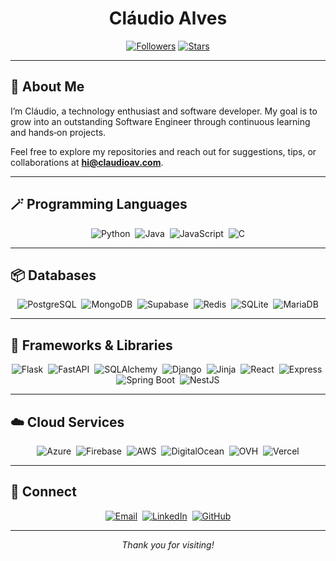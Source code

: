 <h1 align="center">Cláudio Alves</h1>

<p align="center">
  <a href="https://github.com/claudioavgo?tab=followers"><img src="https://img.shields.io/github/followers/claudioavgo?label=Followers&style=flat-square" alt="Followers"/></a>
  <a href="https://github.com/claudioavgo?tab=stars"><img src="https://img.shields.io/github/stars/claudioavgo?label=Stars&style=flat-square" alt="Stars"/></a>
</p>

---

## 👋 About Me

I’m Cláudio, a technology enthusiast and software developer. My goal is to grow into an outstanding Software Engineer through continuous learning and hands‑on projects.

Feel free to explore my repositories and reach out for suggestions, tips, or collaborations at **hi@claudioav.com**.

---

## 🪄 Programming Languages

<p align="center">
  <img alt="Python" src="https://img.shields.io/badge/Python-a?logo=Python&logoColor=black&color=white"/>&nbsp;
  <img alt="Java" src="https://img.shields.io/badge/Java-a?logo=openjdk&logoColor=black&color=white"/>&nbsp;
  <img alt="JavaScript" src="https://img.shields.io/badge/JavaScript-a?style=flat&logo=JavaScript&logoColor=black&color=white"/>&nbsp;
  <img alt="C" src="https://img.shields.io/badge/C-a?style=flat&logo=C&logoColor=black&color=white"/>
</p>

---

## 📦 Databases

<p align="center">
  <img alt="PostgreSQL" src="https://img.shields.io/badge/PostgreSQL-a?style=flat&logo=PostgreSQL&logoColor=white&color=blue"/>&nbsp;
  <img alt="MongoDB" src="https://img.shields.io/badge/MongoDB-a?style=flat&logo=MongoDB&logoColor=white&color=blue"/>&nbsp;
  <img alt="Supabase" src="https://img.shields.io/badge/Supabase-a?style=flat&logo=Supabase&logoColor=white&color=blue"/>&nbsp;
  <img alt="Redis" src="https://img.shields.io/badge/Redis-a?style=flat&logo=Redis&logoColor=white&color=blue"/>&nbsp;
  <img alt="SQLite" src="https://img.shields.io/badge/SQLite-a?style=flat&logo=sqlite&logoColor=white&color=blue"/>&nbsp;
  <img alt="MariaDB" src="https://img.shields.io/badge/MariaDB-a?style=flat&logo=mariadb&logoColor=white&color=blue"/>
</p>

---

## 🔧 Frameworks & Libraries

<p align="center">
  <img alt="Flask" src="https://img.shields.io/badge/Flask-a?style=flat&logo=Flask&logoColor=white&color=red"/>&nbsp;
  <img alt="FastAPI" src="https://img.shields.io/badge/FastAPi-a?style=flat&logo=FastAPi&logoColor=white&color=red"/>&nbsp;
  <img alt="SQLAlchemy" src="https://img.shields.io/badge/SQLAlchemy-a?style=flat&logo=SQlAlchemy&logoColor=white&color=red"/>&nbsp;
  <img alt="Django" src="https://img.shields.io/badge/Django-a?style=flat&logo=Django&logoColor=white&color=red"/>&nbsp;
  <img alt="Jinja" src="https://img.shields.io/badge/Jinja-a?style=flat&logo=Jinja&logoColor=white&color=red"/>&nbsp;
  <img alt="React" src="https://img.shields.io/badge/React-a?style=flat&logo=React&logoColor=white&color=red"/>&nbsp;
  <img alt="Express" src="https://img.shields.io/badge/Express-a?style=flat&logo=Express&logoColor=white&color=red"/>&nbsp;
  <img alt="Spring Boot" src="https://img.shields.io/badge/SpringBoot-a?style=flat&logo=SpringBoot&logoColor=white&color=red"/>&nbsp;
  <img alt="NestJS" src="https://img.shields.io/badge/NestJS-a?style=flat&logo=NestJS&logoColor=white&color=red"/>
</p>

---

## ☁️ Cloud Services

<p align="center">
  <img alt="Azure" src="https://img.shields.io/badge/Azure-a?style=flat&logo=MicrosoftAzure&logoColor=white&color=purple"/>&nbsp;
  <img alt="Firebase" src="https://img.shields.io/badge/Firebase-a?style=flat&logo=Firebase&logoColor=white&color=purple"/>&nbsp;
  <img alt="AWS" src="https://img.shields.io/badge/AWS-a?style=flat&logo=Amazonaws&logoColor=white&color=purple"/>&nbsp;
  <img alt="DigitalOcean" src="https://img.shields.io/badge/DigitalOcean-a?style=flat&logo=digitalocean&logoColor=white&color=purple"/>&nbsp;
  <img alt="OVH" src="https://img.shields.io/badge/OVH-a?style=flat&logo=ovh&logoColor=white&color=purple"/>&nbsp;
  <img alt="Vercel" src="https://img.shields.io/badge/Vercel-a?style=flat&logo=Vercel&logoColor=white&color=purple"/>
</p>

---

## 💬 Connect

<p align="center">
  <a href="mailto:hi@claudioav.com"><img src="https://img.shields.io/badge/Email-D14836?logo=gmail&logoColor=white&style=flat-square" alt="Email"/></a>&nbsp;
  <a href="https://www.linkedin.com/in/claudioavgo/"><img src="https://img.shields.io/badge/LinkedIn-0077B5?logo=linkedin&logoColor=white&style=flat-square" alt="LinkedIn"/></a>&nbsp;
  <a href="https://github.com/claudioavgo"><img src="https://img.shields.io/badge/GitHub-181717?logo=github&logoColor=white&style=flat-square" alt="GitHub"/></a>
</p>

---

<p align="center"><em>Thank you for visiting!</em></p>

